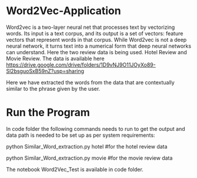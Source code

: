 # Word2Vec-Application

Word2vec is a two-layer neural net that processes text by vectorizing words. Its input is a text corpus,  and its output is a set of vectors: feature vectors that represent words in that corpus. While Word2vec is not a deep neural network, it turns text into a numerical form that deep neural networks can understand. Here the two review data is being used. Hotel Review and Movie Review. The data is available here https://drive.google.com/drive/folders/1D9vNJ9O11JOyXo89-Sl2bsguoSxB59nZ?usp=sharing

Here we have extracted the words from the data that are contextually similar to the phrase given by the user.  

# Run the Program

In code folder the following commands needs to run to get the output and data path is needed to be set up as per system requirements:

python Similar_Word_extraction.py hotel   #for the hotel review data

python Similar_Word_extraction.py movie   #for the movie review data


The notebook Word2Vec_Test is available in code folder. 

